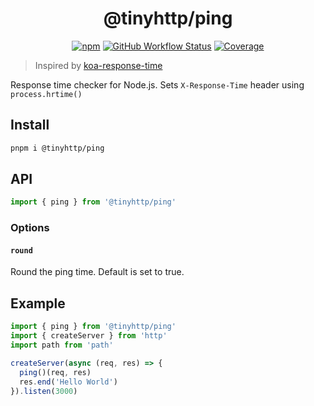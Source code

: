 <div align="center">

# @tinyhttp/ping

[![npm][npm-img]][npm-url] [![GitHub Workflow Status][gh-actions-img]][github-actions] [![Coverage][cov-img]][cov-url]

</div>

> Inspired by [koa-response-time](https://github.com/koajs/response-time)

Response time checker for Node.js. Sets `X-Response-Time` header using `process.hrtime()`

## Install

```sh
pnpm i @tinyhttp/ping
```

## API

```js
import { ping } from '@tinyhttp/ping'
```

### Options

#### `round`

Round the ping time. Default is set to true.

## Example

```js
import { ping } from '@tinyhttp/ping'
import { createServer } from 'http'
import path from 'path'

createServer(async (req, res) => {
  ping()(req, res)
  res.end('Hello World')
}).listen(3000)
```

[npm-url]: https://npmjs.com/package/@tinyhttp/ping
[github-actions]: https://github.com/tinyhttp/ping/actions
[gh-actions-img]: https://img.shields.io/github/actions/workflow/status/tinyhttp/ping/ci.yml?branch=master&style=for-the-badge&logo=github&label=&color=hotpink
[cov-img]: https://img.shields.io/coveralls/github/tinyhttp/ping?style=for-the-badge&color=hotpink
[cov-url]: https://coveralls.io/github/tinyhttp/ping
[npm-img]: https://img.shields.io/npm/dt/@tinyhttp/ping?style=for-the-badge&color=hotpink
